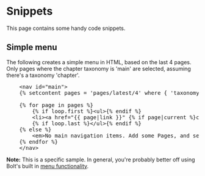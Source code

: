 Snippets
========

This page contains some handy code snippets. 


Simple menu
-----------

The following creates a simple menu in HTML, based on the last 4 pages. Only pages where the chapter taxonomy is 'main' are selected, assuming there's a taxonomy 'chapter'.

<pre class="brush: html">
    &lt;nav id="main">
    {% setcontent pages = 'pages/latest/4' where { 'taxonomy/chapter': 'main'}  %}
    
    {% for page in pages %}
        {% if loop.first %}&lt;ul>{% endif %}
        &lt;li>&lt;a href="{{ page|link }}" {% if page|current %}class="current"{% endif %}>{{ page.title|trimtext(12) }}&lt;/a>&lt;/li>            
        {% if loop.last %}&lt;/ul>{% endif %}
    {% else %}
        &lt;em>No main navigation items. Add some Pages, and set the 'Chapter' to 'Main'.&lt;/em>
    {% endfor %}
    &lt;/nav>
</pre>

<p class="note"><strong>Note:</strong> This is a specific sample. In general, you're probably better off using Bolt's built in <a href="/menus">menu functionality</a>.</p>